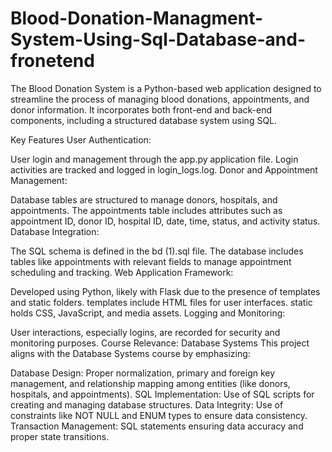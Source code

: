 # Blood-Donation-Managment-System-Using-Sql-Database-and-fronetend
The Blood Donation System is a Python-based web application designed to streamline the process of managing blood donations, appointments, and donor information. It incorporates both front-end and back-end components, including a structured database system using SQL.

Key Features
User Authentication:

User login and management through the app.py application file.
Login activities are tracked and logged in login_logs.log.
Donor and Appointment Management:

Database tables are structured to manage donors, hospitals, and appointments.
The appointments table includes attributes such as appointment ID, donor ID, hospital ID, date, time, status, and activity status.
Database Integration:

The SQL schema is defined in the bd (1).sql file.
The database includes tables like appointments with relevant fields to manage appointment scheduling and tracking.
Web Application Framework:

Developed using Python, likely with Flask due to the presence of templates and static folders.
templates include HTML files for user interfaces.
static holds CSS, JavaScript, and media assets.
Logging and Monitoring:

User interactions, especially logins, are recorded for security and monitoring purposes.
Course Relevance: Database Systems
This project aligns with the Database Systems course by emphasizing:

Database Design: Proper normalization, primary and foreign key management, and relationship mapping among entities (like donors, hospitals, and appointments).
SQL Implementation: Use of SQL scripts for creating and managing database structures.
Data Integrity: Use of constraints like NOT NULL and ENUM types to ensure data consistency.
Transaction Management: SQL statements ensuring data accuracy and proper state transitions.
